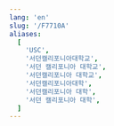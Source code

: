 ```yaml
---
lang: 'en'
slug: '/F7710A'
aliases:
  [
    'USC',
    '서던캘리포니아대학교',
    '서던 캘리포니아 대학교',
    '서던캘리포니아 대학교',
    '서던캘리포니아대학',
    '서던캘리포니아 대학',
    '서던 캘리포니아 대학',
  ]
---
```

